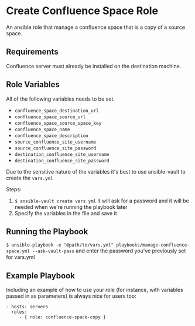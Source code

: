 Create Confluence Space Role
=========

An ansible role that manage a confluence space that is a copy of a source space.

Requirements
------------

Confluence server must already be installed on the destination machine.

Role Variables
--------------

All of the following variables needs to be set.

- `confluence_space_destination_url`
- `confluence_space_source_url`
- `confluence_space_source_space_key`
- `confluence_space_name`
- `confluence_space_description`
- `source_confluence_site_username`
- `source_confluence_site_password`
- `destination_confluence_site_username`
- `destination_confluence_site_password`

Due to the sensitive nature of the variables it's best to use ansible-vault to create the `vars.yml`

Steps:
1. `$ ansible-vault create vars.yml` it will ask for a password and it will be needed when we're running the playbook later
2. Specify the variables in the file and save it

Running the Playbook
--------------------

`$ ansible-playbook -e "@path/to/vars.yml" playbooks/manage-confluence-space.yml --ask-vault-pass` and enter the password you've previously set for vars.yml

Example Playbook
----------------

Including an example of how to use your role (for instance, with variables passed in as parameters) is always nice for users too:

    - hosts: servers
      roles:
         - { role: confluence-space-copy }
